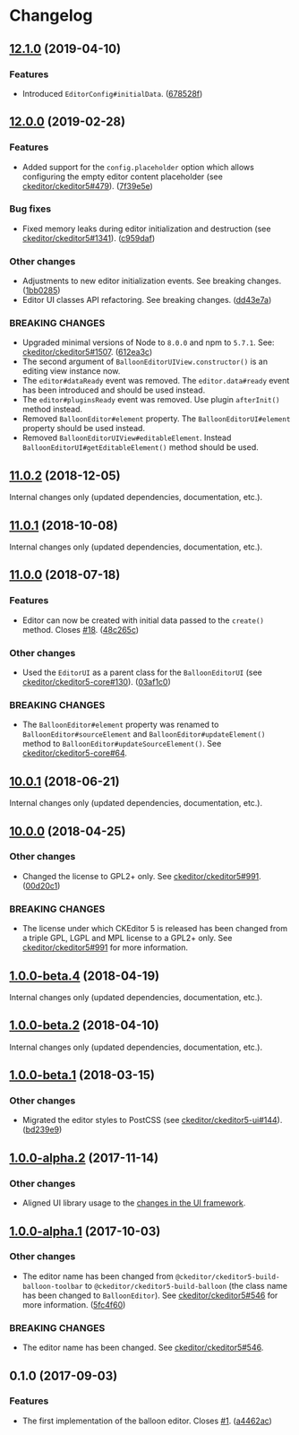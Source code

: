 Changelog
=========

## [12.1.0](https://github.com/ckeditor/ckeditor5-editor-balloon/compare/v12.0.0...v12.1.0) (2019-04-10)

### Features

* Introduced `EditorConfig#initialData`. ([678528f](https://github.com/ckeditor/ckeditor5-editor-balloon/commit/678528f))


## [12.0.0](https://github.com/ckeditor/ckeditor5-editor-balloon/compare/v11.0.2...v12.0.0) (2019-02-28)

### Features

* Added support for the `config.placeholder` option which allows configuring the empty editor content placeholder (see [ckeditor/ckeditor5#479](https://github.com/ckeditor/ckeditor5/issues/479)). ([7f39e5e](https://github.com/ckeditor/ckeditor5-editor-balloon/commit/7f39e5e))

### Bug fixes

* Fixed memory leaks during editor initialization and destruction (see [ckeditor/ckeditor5#1341](https://github.com/ckeditor/ckeditor5/issues/1341)). ([c959daf](https://github.com/ckeditor/ckeditor5-editor-balloon/commit/c959daf))

### Other changes

* Adjustments to new editor initialization events. See breaking changes. ([1bb0285](https://github.com/ckeditor/ckeditor5-editor-balloon/commit/1bb0285))
* Editor UI classes API refactoring. See breaking changes. ([dd43e7a](https://github.com/ckeditor/ckeditor5-editor-balloon/commit/dd43e7a))

### BREAKING CHANGES

* Upgraded minimal versions of Node to `8.0.0` and npm to `5.7.1`. See: [ckeditor/ckeditor5#1507](https://github.com/ckeditor/ckeditor5/issues/1507). ([612ea3c](https://github.com/ckeditor/ckeditor5-cloud-services/commit/612ea3c))
* The second argument of `BalloonEditorUIView.constructor()` is an editing view instance now.
* The `editor#dataReady` event was removed. The `editor.data#ready` event has been introduced and should be used instead.
* The `editor#pluginsReady` event was removed. Use plugin `afterInit()` method instead.
* Removed `BalloonEditor#element` property. The `BalloonEditorUI#element` property should be used instead.
* Removed `BalloonEditorUIView#editableElement`. Instead `BalloonEditorUI#getEditableElement()` method should be used.


## [11.0.2](https://github.com/ckeditor/ckeditor5-editor-balloon/compare/v11.0.1...v11.0.2) (2018-12-05)

Internal changes only (updated dependencies, documentation, etc.).


## [11.0.1](https://github.com/ckeditor/ckeditor5-editor-balloon/compare/v11.0.0...v11.0.1) (2018-10-08)

Internal changes only (updated dependencies, documentation, etc.).


## [11.0.0](https://github.com/ckeditor/ckeditor5-editor-balloon/compare/v10.0.1...v11.0.0) (2018-07-18)

### Features

* Editor can now be created with initial data passed to the `create()` method. Closes [#18](https://github.com/ckeditor/ckeditor5-editor-balloon/issues/18). ([48c265c](https://github.com/ckeditor/ckeditor5-editor-balloon/commit/48c265c))

### Other changes

* Used the `EditorUI` as a parent class for the `BalloonEditorUI` (see [ckeditor/ckeditor5-core#130](https://github.com/ckeditor/ckeditor5-core/issues/130)). ([03af1c0](https://github.com/ckeditor/ckeditor5-editor-balloon/commit/03af1c0))

### BREAKING CHANGES

* The `BalloonEditor#element` property was renamed to `BalloonEditor#sourceElement` and `BalloonEditor#updateElement()` method to `BalloonEditor#updateSourceElement()`. See [ckeditor/ckeditor5-core#64](https://github.com/ckeditor/ckeditor5-core/issues/64).


## [10.0.1](https://github.com/ckeditor/ckeditor5-editor-balloon/compare/v10.0.0...v10.0.1) (2018-06-21)

Internal changes only (updated dependencies, documentation, etc.).


## [10.0.0](https://github.com/ckeditor/ckeditor5-editor-balloon/compare/v1.0.0-beta.4...v10.0.0) (2018-04-25)

### Other changes

* Changed the license to GPL2+ only. See [ckeditor/ckeditor5#991](https://github.com/ckeditor/ckeditor5/issues/991). ([00d20c1](https://github.com/ckeditor/ckeditor5-editor-balloon/commit/00d20c1))

### BREAKING CHANGES

* The license under which CKEditor 5 is released has been changed from a triple GPL, LGPL and MPL license to a GPL2+ only. See [ckeditor/ckeditor5#991](https://github.com/ckeditor/ckeditor5/issues/991) for more information.


## [1.0.0-beta.4](https://github.com/ckeditor/ckeditor5-editor-balloon/compare/v1.0.0-beta.2...v1.0.0-beta.4) (2018-04-19)

Internal changes only (updated dependencies, documentation, etc.).


## [1.0.0-beta.2](https://github.com/ckeditor/ckeditor5-editor-balloon/compare/v1.0.0-beta.1...v1.0.0-beta.2) (2018-04-10)

Internal changes only (updated dependencies, documentation, etc.).


## [1.0.0-beta.1](https://github.com/ckeditor/ckeditor5-editor-balloon/compare/v1.0.0-alpha.2...v1.0.0-beta.1) (2018-03-15)

### Other changes

* Migrated the editor styles to PostCSS (see [ckeditor/ckeditor5-ui#144](https://github.com/ckeditor/ckeditor5-ui/issues/144)). ([bd239e9](https://github.com/ckeditor/ckeditor5-editor-balloon/commit/bd239e9))


## [1.0.0-alpha.2](https://github.com/ckeditor/ckeditor5-editor-balloon/compare/v1.0.0-alpha.1...v1.0.0-alpha.2) (2017-11-14)

### Other changes

* Aligned UI library usage to the [changes in the UI framework](https://github.com/ckeditor/ckeditor5-ui/pull/332).


## [1.0.0-alpha.1](https://github.com/ckeditor/ckeditor5-editor-balloon/compare/v0.1.0...v1.0.0-alpha.1) (2017-10-03)

### Other changes

* The editor name has been changed from `@ckeditor/ckeditor5-build-balloon-toolbar` to `@ckeditor/ckeditor5-build-balloon` (the class name has been changed to `BalloonEditor`). See [ckeditor/ckeditor5#546](https://github.com/ckeditor/ckeditor5/issues/546) for more information. ([5fc4f60](https://github.com/ckeditor/ckeditor5-editor-balloon/commit/5fc4f60))

### BREAKING CHANGES

* The editor name has been changed. See [ckeditor/ckeditor5#546](https://github.com/ckeditor/ckeditor5/issues/546).


## 0.1.0 (2017-09-03)

### Features

* The first implementation of the balloon editor. Closes [#1](https://github.com/ckeditor/ckeditor5-editor-balloon/issues/1). ([a4462ac](https://github.com/ckeditor/ckeditor5-editor-balloon/commit/a4462ac))
